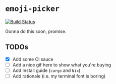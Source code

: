 # `emoji-picker`

[![Build Status](https://travis-ci.org/jmackie/emoji-picker.svg?branch=master)](https://travis-ci.org/jmackie/emoji-picker)

Gonna do this soon, promise.

## TODOs

- [x] Add some CI sauce
- [ ] Add a nice gif here to show what you're buying
- [ ] Add Install guide (`cargo` and `Nix`)
- [ ] Add rationale (i.e. my terminal font is boring)
